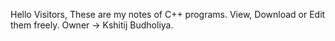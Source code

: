 Hello Visitors,
These are my notes of C++ programs.
View, Download or Edit them freely.
Owner -> Kshitij Budholiya.
